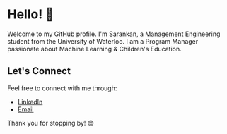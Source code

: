 # Hello! 👋

Welcome to my GitHub profile. I'm Sarankan, a Management Engineering student from the University of Waterloo. I am a Program Manager passionate about Machine Learning & Children's Education.
<!--
## About Me

- 🌱 I’m currently learning [Current Learning Focus]
- 👯 I’m looking to collaborate on [Project Types/Topics]
- 💬 Ask me about [Your Areas of Expertise/Interest]

## My Projects

Here are some highlighted projects:
<!--
- [Project Name](link): Brief description
- [Project Name](link): Brief description
- [Project Name](link): Brief description

## Technologies I Work With

- Languages: [List of Programming Languages]
- Frameworks: [List of Frameworks]
- Tools: [List of Tools]
-->
## Let's Connect

Feel free to connect with me through:

- [LinkedIn](https://www.linkedin.com/in/sarankant/)
- [Email](s4thirun@uwaterloo.ca)

Thank you for stopping by! 😊
<!--
**SarankanT/sarankant** is a ✨ _special_ ✨ repository because its `README.md` (this file) appears on your GitHub profile.

Here are some ideas to get you started:
-->
